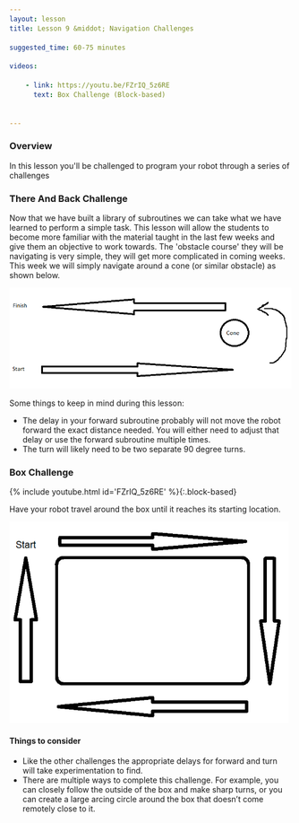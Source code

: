 ```yaml
---
layout: lesson
title: Lesson 9 &middot; Navigation Challenges

suggested_time: 60-75 minutes  

videos:

    - link: https://youtu.be/FZrIQ_5z6RE
      text: Box Challenge (Block-based)


---
```




### Overview

In this lesson you'll be challenged to program your robot through a series of challenges

### There And Back Challenge

Now that we have built a library of subroutines we can take what we have learned to perform a simple task. This lesson will allow the students to become more familiar with the material taught in the last few weeks and give them an objective to work towards. The 'obstacle course' they will be navigating is very simple, they will get more complicated in coming weeks. This week we will simply navigate around a cone (or similar obstacle) as shown below.

<img src="obstacle_1.png" alt="obstacle_1" style="zoom:75%;" class="image center" />

Some things to keep in mind during this lesson:

- The delay in your forward subroutine probably will not move the robot forward the exact distance needed. You will either need to adjust that delay or use the forward subroutine multiple times.
- The turn will likely need to be two separate 90 degree turns. 

### Box Challenge

{% include youtube.html id='FZrIQ_5z6RE' %}{:.block-based}

 Have your robot travel around the box until it reaches its starting location. 

<img src="fig-12_1.png" alt="fig-12_1" style="zoom:75%;" class="image center" />

#### Things to consider
- Like the other challenges the appropriate delays for forward and turn will take experimentation to find.
- There are multiple ways to complete this challenge. For example, you can closely follow the outside of the box and make sharp turns, or you can create a large arcing circle around the box that doesn’t come remotely close to it.

